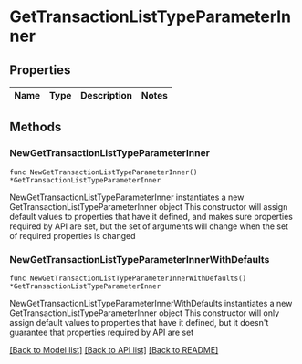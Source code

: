 # GetTransactionListTypeParameterInner

## Properties

Name | Type | Description | Notes
------------ | ------------- | ------------- | -------------

## Methods

### NewGetTransactionListTypeParameterInner

`func NewGetTransactionListTypeParameterInner() *GetTransactionListTypeParameterInner`

NewGetTransactionListTypeParameterInner instantiates a new GetTransactionListTypeParameterInner object
This constructor will assign default values to properties that have it defined,
and makes sure properties required by API are set, but the set of arguments
will change when the set of required properties is changed

### NewGetTransactionListTypeParameterInnerWithDefaults

`func NewGetTransactionListTypeParameterInnerWithDefaults() *GetTransactionListTypeParameterInner`

NewGetTransactionListTypeParameterInnerWithDefaults instantiates a new GetTransactionListTypeParameterInner object
This constructor will only assign default values to properties that have it defined,
but it doesn't guarantee that properties required by API are set


[[Back to Model list]](../README.md#documentation-for-models) [[Back to API list]](../README.md#documentation-for-api-endpoints) [[Back to README]](../README.md)


